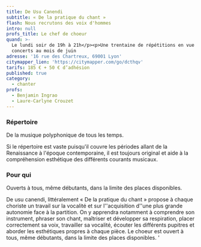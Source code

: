 ```yaml
---
title: De Usu Canendi
subtitle: « De la pratique du chant »
flash: Nous recrutons des voix d'hommes
intro: null
profs_title: Le chef de choeur
quand: >-
  Le lundi soir de 19h à 21h</p><p>Une trentaine de répétitions en vue des
  concerts au mois de juin
adresse: '16 rue des Chartreux, 69001 Lyon'
citymapper_lien: 'https://citymapper.com/go/dcthqv'
tarifs: 185 € + 50 € d’adhésion
published: true
category:
  - chanter
profs:
  - Benjamin Ingrao
  - Laure-Carlyne Crouzet
---
```


###  Répertoire

De la musique polyphonique de tous les temps.

Si le répertoire est vaste puisqu'il couvre les périodes allant de la
Renaissance à l'époque contemporaine, il est toujours original et aide à la
compréhension esthétique des différents courants musicaux.

### Pour qui

Ouverts à tous, même débutants, dans la limite des places disponibles.

De usu canendi, littéralement « De la pratique du chant » propose à chaque choriste un travail sur la vocalité et sur l''acquisition d''une plus grande autonomie face à la partition. On y apprendra notamment à comprendre son instrument, phraser son chant, maîtriser et développer sa respiration, placer correctement sa voix, travailler sa vocalité, écouter les différents pupitres et aborder les esthétiques propres à chaque pièce. Le choeur est ouvert à tous, même débutants, dans la limite des places disponibles. '
